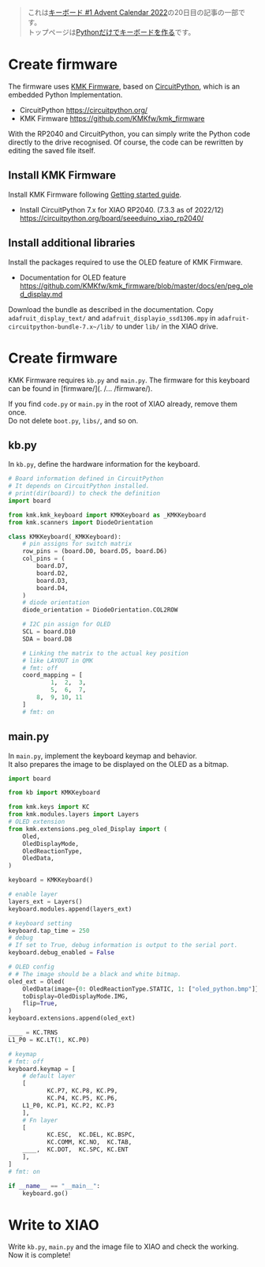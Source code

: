 > これは[キーボード #1 Advent Calendar 2022](https://adventar.org/calendars/7529)の20日目の記事の一部です。   
> トップページは[Pythonだけでキーボードを作る](https://5z6p.com/2022/12/21/ac2022/)です。

# Create firmware
The firmware uses [KMK Firmware](https://github.com/KMKfw/kmk_firmware), based on [CircuitPython](https://circuitpython.org/), which is an embedded Python Implementation.    
- CircuitPython https://circuitpython.org/
- KMK Firmware https://github.com/KMKfw/kmk_firmware

With the RP2040 and CircuitPython, you can simply write the Python code directly to the drive recognised. Of course, the code can be rewritten by editing the saved file itself.

## Install KMK Firmware
Install KMK Firmware following [Getting started guide](https://github.com/KMKfw/kmk_firmware/blob/master/docs/en/Getting_Started.md).

- Install CircuitPython 7.x for XIAO RP2040. (7.3.3 as of 2022/12)
https://circuitpython.org/board/seeeduino_xiao_rp2040/

## Install additional libraries
Install the packages required to use the OLED feature of KMK Firmware.

- Documentation for OLED feature
https://github.com/KMKfw/kmk_firmware/blob/master/docs/en/peg_oled_display.md

Download the bundle as described in the documentation. Copy `adafruit_display_text/` and `adafruit_displayio_ssd1306.mpy` in `adafruit-circuitpython-bundle-7.x~/lib/` to under `lib/` in the XIAO drive.

# Create firmware
KMK Firmware requires `kb.py` and `main.py`.
The firmware for this keyboard can be found in [firmware/](. /... /firmware/).

If you find `code.py` or `main.py` in the root of XIAO already, remove them once.   
Do not delete `boot.py`, `libs/`, and so on.

## kb.py
In `kb.py`, define the hardware information for the keyboard.

```python
# Board information defined in CircuitPython
# It depends on CircuitPython installed.
# print(dir(board)) to check the definition
import board

from kmk.kmk_keyboard import KMKKeyboard as _KMKKeyboard
from kmk.scanners import DiodeOrientation

class KMKKeyboard(_KMKKeyboard):
    # pin assigns for switch matrix
    row_pins = (board.D0, board.D5, board.D6)
    col_pins = (
        board.D7,
        board.D2,
        board.D3,
        board.D4,
    )
    # diode orientation
    diode_orientation = DiodeOrientation.COL2ROW

    # I2C pin assign for OLED
    SCL = board.D10
    SDA = board.D8

    # Linking the matrix to the actual key position
    # like LAYOUT in QMK
    # fmt: off
    coord_mapping = [
            1,  2,  3,
            5,  6,  7,
        8,  9, 10, 11
    ]
    # fmt: on

```

## main.py
In `main.py`, implement the keyboard keymap and behavior.   
It also prepares the image to be displayed on the OLED as a bitmap.

```python
import board

from kb import KMKKeyboard

from kmk.keys import KC
from kmk.modules.layers import Layers
# OLED extension
from kmk.extensions.peg_oled_Display import (
    Oled,
    OledDisplayMode,
    OledReactionType,
    OledData,
)

keyboard = KMKKeyboard()

# enable layer
layers_ext = Layers()
keyboard.modules.append(layers_ext)

# keyboard setting
keyboard.tap_time = 250
# debug
# If set to True, debug information is output to the serial port.
keyboard.debug_enabled = False

# OLED config
# # The image should be a black and white bitmap.
oled_ext = Oled(
    OledData(image={0: OledReactionType.STATIC, 1: ["oled_python.bmp"]}),
    toDisplay=OledDisplayMode.IMG,
    flip=True,
)
keyboard.extensions.append(oled_ext)

____ = KC.TRNS
L1_P0 = KC.LT(1, KC.P0)

# keymap
# fmt: off
keyboard.keymap = [
    # default layer
    [     
           KC.P7, KC.P8, KC.P9,
           KC.P4, KC.P5, KC.P6,
    L1_P0, KC.P1, KC.P2, KC.P3 
    ],
    # Fn layer
    [     
           KC.ESC,  KC.DEL, KC.BSPC,
           KC.COMM, KC.NO,  KC.TAB,
    ____,  KC.DOT,  KC.SPC, KC.ENT 
    ],
]
# fmt: on

if __name__ == "__main__":
    keyboard.go()

```

# Write to XIAO
Write `kb.py`, `main.py` and the image file to XIAO and check the working.   
Now it is complete!
